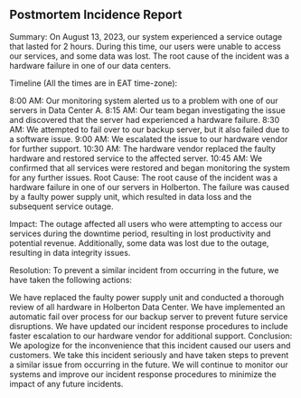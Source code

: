 ## Postmortem Incidence Report

Summary: On August 13, 2023, our system experienced a service outage that lasted for 2 hours. During this time, our users were unable to access our services, and some data was lost. The root cause of the incident was a hardware failure in one of our data centers.

Timeline (All the times are in EAT time-zone):

8:00 AM: Our monitoring system alerted us to a problem with one of our servers in Data Center A.
8:15 AM: Our team began investigating the issue and discovered that the server had experienced a hardware failure.
8:30 AM: We attempted to fail over to our backup server, but it also failed due to a software issue.
9:00 AM: We escalated the issue to our hardware vendor for further support.
10:30 AM: The hardware vendor replaced the faulty hardware and restored service to the affected server.
10:45 AM: We confirmed that all services were restored and began monitoring the system for any further issues.
Root Cause: The root cause of the incident was a hardware failure in one of our servers in Holberton. The failure was caused by a faulty power supply unit, which resulted in data loss and the subsequent service outage.

Impact: The outage affected all users who were attempting to access our services during the downtime period, resulting in lost productivity and potential revenue. Additionally, some data was lost due to the outage, resulting in data integrity issues.

Resolution: To prevent a similar incident from occurring in the future, we have taken the following actions:

We have replaced the faulty power supply unit and conducted a thorough review of all hardware in Holberton Data Center.
We have implemented an automatic fail over process for our backup server to prevent future service disruptions.
We have updated our incident response procedures to include faster escalation to our hardware vendor for additional support.
Conclusion: We apologize for the inconvenience that this incident caused our users and customers. We take this incident seriously and have taken steps to prevent a similar issue from occurring in the future. We will continue to monitor our systems and improve our incident response procedures to minimize the impact of any future incidents.
